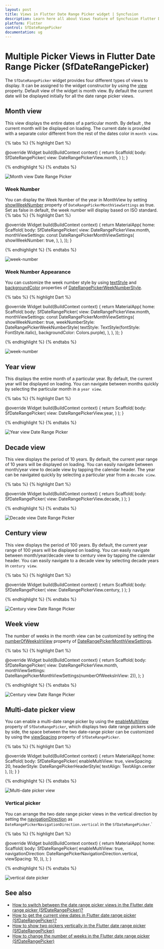 ```yaml
---
layout: post
title: Views in Flutter Date Range Picker widget | Syncfusion
description: Learn here all about Views feature of Syncfusion Flutter Date Range Picker (SfDateRangePicker) widget and more.
platform: Flutter
control: SfDateRangePicker
documentation: ug
---
```


# Multiple Picker Views in Flutter Date Range Picker (SfDateRangePicker)
The `SfDateRangePicker` widget provides four different types of views to display. It can be assigned to the widget constructor by using the [view](https://pub.dev/documentation/syncfusion_flutter_datepicker/latest/datepicker/SfDateRangePicker/view.html) property. Default view of the widget is month view. By default the current date will be displayed initially for all the date range picker views.

## Month view
This view displays the entire dates of a particular month. By default , the current month will be displayed on loading. The current date is provided with a separate color different from the rest of the dates color in `month view`.

{% tabs %}
{% highlight Dart %}

@override
Widget build(BuildContext context) {
   return Scaffold(
        body: SfDateRangePicker(
       view: DateRangePickerView.month,
       )
   );
}

{% endhighlight %}
{% endtabs %}

![Month view Date Range Picker](images/views/monthview.png)


### Week Number

You can display the Week Number of the year in MonthView by setting [showWeekNumber]() property of `DateRangePickerMonthViewSettings` as true. Set as false in default, the week number will display based on ISO standard.
{% tabs %}
{% highlight Dart %}

@override
  Widget build(BuildContext context) {
    return MaterialApp(
        home: Scaffold(
      body: SfDateRangePicker(
        view: DateRangePickerView.month,
        monthViewSettings: const DateRangePickerMonthViewSettings(
          showWeekNumber: true,
        ),
      ),
    ));
  }

{% endhighlight %}
{% endtabs %}

![week-number](images\views\picker-week-number.png)

### Week Number Appearance
You can customize the week number style by using [textStyle]() and [backgroundColor]() properties of [DateRangePickerWeekNumberStyle]().

{% tabs %}
{% highlight Dart %}

@override
  Widget build(BuildContext context) {
    return MaterialApp(
        home: Scaffold(
      body: SfDateRangePicker(
        view: DateRangePickerView.month,
        monthViewSettings: const DateRangePickerMonthViewSettings(
          showWeekNumber: true,
          weekNumberStyle: DateRangePickerWeekNumberStyle(
              textStyle: TextStyle(fontStyle: FontStyle.italic),
              backgroundColor: Colors.purple),
        ),
      ),
    ));
  }

{% endhighlight %}
{% endtabs %}

![week-number](images\views\picker-week-number-style.png)


## Year view
This displays the entire month of a particular year. By default, the current year will be displayed on loading. You can navigate between months quickly by selecting the particular month in a `year view`.

{% tabs %}
{% highlight Dart %}

@override
Widget build(BuildContext context) {
   return Scaffold(
             body: SfDateRangePicker(
             view: DateRangePickerView.year,
             )
      );
}

{% endhighlight %}
{% endtabs %}

![Year view Date Range Picker](images/views/yearview.png)

## Decade view
This view displays the period of 10 years. By default, the current year range of 10 years will be displayed on loading. You can easily navigate between month/year view to decade view by tapping the calendar header. The year can be navigated quickly by selecting a particular year from a  `decade view`.

{% tabs %}
{% highlight Dart %}

@override
Widget build(BuildContext context) {
    return Scaffold(
               body: SfDateRangePicker(
               view: DateRangePickerView.decade,
              )
      );
}

{% endhighlight %}
{% endtabs %}

![Decade view Date Range Picker](images/views/decadeview.png)

## Century view
This view displays the period of 100 years. By default, the current year range of 100 years will be displayed on loading. You can easily navigate between month/year/decade view to century view by tapping the calendar header. You can easily navigate to a decade view by selecting decade years in `century view`.

{% tabs %}
{% highlight Dart %}

@override
Widget build(BuildContext context) {
    return Scaffold(
               body: SfDateRangePicker(
               view: DateRangePickerView.century,
               )
      );
}

{% endhighlight %}
{% endtabs %}

![Century view Date Range Picker](images/views/centuryview.png)

## Week view
The number of weeks in the month view can be customized by setting the [numberOfWeeksInView](https://pub.dev/documentation/syncfusion_flutter_datepicker/latest/datepicker/DateRangePickerMonthViewSettings/numberOfWeeksInView.html) property of [DateRangePickerMonthViewSettings](https://pub.dev/documentation/syncfusion_flutter_datepicker/latest/datepicker/DateRangePickerMonthViewSettings-class.html).

{% tabs %}
{% highlight Dart %}

@override
Widget build(BuildContext context) {
  return Scaffold(
    body: SfDateRangePicker(
        view: DateRangePickerView.month,
        monthViewSettings:
            DateRangePickerMonthViewSettings(numberOfWeeksInView: 2)),
  );
}

{% endhighlight %}
{% endtabs %}

![Century view Date Range Picker](images/views/numberofweek-in-view.png)

## Multi-date picker view
You can enable a multi-date range picker by using the [enableMultiView](https://pub.dev/documentation/syncfusion_flutter_datepicker/latest/datepicker/SfDateRangePicker/enableMultiView.html) property of `SfDateRangePicker`, which displays two date range pickers side by side, the space between the two date-range picker can be customized by using the [viewSpacing](https://pub.dev/documentation/syncfusion_flutter_datepicker/latest/datepicker/SfDateRangePicker/viewSpacing.html) property of `SfDateRangePicker`.

{% tabs %}
{% highlight Dart %}

@override
  Widget build(BuildContext context) {
    return MaterialApp(
        home: Scaffold(
          body: SfDateRangePicker(
            enableMultiView: true,
            viewSpacing: 20,
            headerStyle: DateRangePickerHeaderStyle(
              textAlign: TextAlign.center
            ),
        ));
  }
}

{% endhighlight %}
{% endtabs %}

![Multi-date picker view](images/views/multi-picker-view.jpg)

### Vertical picker
You can arrange the two date range picker views in the vertical direction by setting the [navigationDirection](https://pub.dev/documentation/syncfusion_flutter_datepicker/latest/datepicker/SfDateRangePicker/navigationDirection.html) as `DateRangePickerNavigationDirection.vertical` in the `SfDateRangePicker`.`

{% tabs %}
{% highlight Dart %}

@override
Widget build(BuildContext context) {
  return MaterialApp(
    home: Scaffold(
        body: SfDateRangePicker(
      enableMultiView: true,
      navigationDirection: DateRangePickerNavigationDirection.vertical,
      viewSpacing: 10,
    )),
  );
}

{% endhighlight %}
{% endtabs %}

![vertical date picker](images/views/vertical-datepicker.png)

## See also

* [How to switch between the date range picker views in the Flutter date range picker (SfDateRangePicker)?](https://www.syncfusion.com/kb/11305/how-to-switch-between-the-date-range-picker-views-in-flutter-date-range-picker)
* [How to get the current view dates in Flutter date range picker (SfDateRangePicker)?](https://www.syncfusion.com/kb/11331/how-to-get-the-current-view-dates-in-flutter-date-range-picker-sfdaterangepicker)
* [How to show two pickers vertically in the Flutter date range picker (SfDateRangePicker)](https://www.syncfusion.com/kb/12193/how-to-show-two-pickers-vertically-in-the-flutter-date-range-picker-sfdaterangepicker)
* [How to change the number of weeks in the Flutter date range picker (SfDateRangePicker)](https://www.syncfusion.com/kb/12167/how-to-change-the-number-of-weeks-in-the-flutter-date-range-picker-sfdaterangepicker)
